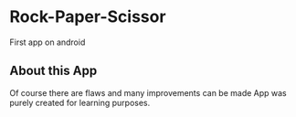 # Rock-Paper-Scissor
First app on android

## About this App
Of course there are flaws and many improvements can be made
App was purely created for learning purposes.
